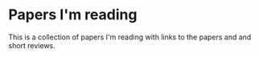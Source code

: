 # Papers I'm reading

This is a collection of papers I'm reading with links to the papers and and
short reviews.
